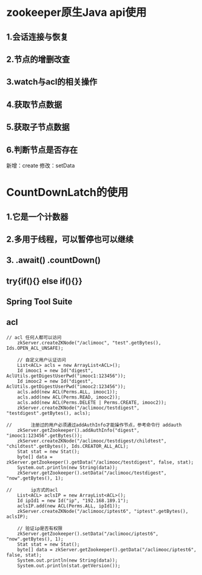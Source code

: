 # zookeeper原生Java api使用
## 1.会话连接与恢复
## 2.节点的增删改查
## 3.watch与acl的相关操作
## 4.获取节点数据
## 5.获取子节点数据
## 6.判断节点是否存在

新增：create
修改：setData

# CountDownLatch的使用
## 1.它是一个计数器
## 2.多用于线程，可以暂停也可以继续
## 3. .await()  .countDown()

## try{if(){} else if(){}}


## Spring Tool Suite

## acl

    // acl 任何人都可以访问
        zkServer.createZKNode("/aclimooc", "test".getBytes(), Ids.OPEN_ACL_UNSAFE);

        // 自定义用户认证访问
        List<ACL> acls = new ArrayList<ACL>();
        Id imooc1 = new Id("digest", AclUtils.getDigestUserPwd("imooc1:123456"));
        Id imooc2 = new Id("digest", AclUtils.getDigestUserPwd("imooc2:123456"));
        acls.add(new ACL(Perms.ALL, imooc1));
        acls.add(new ACL(Perms.READ, imooc2));
        acls.add(new ACL(Perms.DELETE | Perms.CREATE, imooc2));
        zkServer.createZKNode("/aclimooc/testdigest", "testdigest".getBytes(), acls);

    //		 注册过的用户必须通过addAuthInfo才能操作节点，参考命令行 addauth
        zkServer.getZookeeper().addAuthInfo("digest", "imooc1:123456".getBytes());
        zkServer.createZKNode("/aclimooc/testdigest/childtest", "childtest".getBytes(), Ids.CREATOR_ALL_ACL);
        Stat stat = new Stat();
        byte[] data = zkServer.getZookeeper().getData("/aclimooc/testdigest", false, stat);
        System.out.println(new String(data));
        zkServer.getZookeeper().setData("/aclimooc/testdigest", "now".getBytes(), 1);

    //		 ip方式的acl
        List<ACL> aclsIP = new ArrayList<ACL>();
        Id ipId1 = new Id("ip", "192.168.189.1");
        aclsIP.add(new ACL(Perms.ALL, ipId1));
        zkServer.createZKNode("/aclimooc/iptest6", "iptest".getBytes(), aclsIP);

        // 验证ip是否有权限
        zkServer.getZookeeper().setData("/aclimooc/iptest6", "now".getBytes(), 1);
        Stat stat = new Stat();
        byte[] data = zkServer.getZookeeper().getData("/aclimooc/iptest6", false, stat);
        System.out.println(new String(data));
        System.out.println(stat.getVersion());
